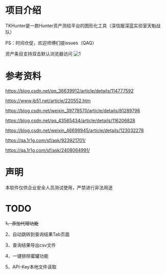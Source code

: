 # 项目介绍 
TKHunter是一款Hunter资产测绘平台的图形化工具（深信服深蓝实验室天魁战队）

PS：时间仓促，欢迎师傅们提issues（QAQ）

资产条目支持双击默认浏览器访问
![1](https://user-images.githubusercontent.com/113674835/190614605-fdd118e1-bb50-4ff8-9ee3-b12364eba497.png)

# 参考资料

https://blog.csdn.net/qq_36639912/article/details/114777592

https://www.jb51.net/article/220552.htm

https://blog.csdn.net/weixin_39778570/article/details/81289796

https://blog.csdn.net/qq_43565434/article/details/116206828

https://blog.csdn.net/weixin_46699945/article/details/123032278

https://qa.1r1g.com/sf/ask/923921701/

https://qa.1r1g.com/sf/ask/2408064991/

# 声明
本软件仅供企业安全人员测试使用，严禁进行非法用途

# TODO
~~1、添加代理功能~~

2、自动跳转到查询结果Tab页面

3、查询结果导出csv文件

4、一键排除蜜罐功能

5、API-Key本地文件读取
